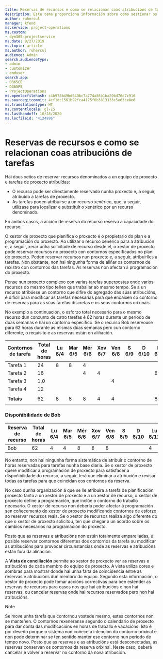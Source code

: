 ```yaml
---
title: Reservas de recursos e como se relacionan coas atribucións de tarefas
description: Este tema proporciona información sobre como xestionar os recursos nomeados, as reservas de recursos e as atribucións de tarefas e como se relacionan entre si.
author: ruhercul
manager: kfend
ms.service: project-operations
ms.custom:
- dyn365-projectservice
ms.date: 9/27/2019
ms.topic: article
ms.author: ruhercul
audience: Admin
search.audienceType:
- admin
- customizer
- enduser
search.app:
- D365CE
- D365PS
- ProjectOperations
ms.openlocfilehash: c4b976b49bd643bc7a774a86b1ba89bd76d7c916
ms.sourcegitcommit: 4cf1dc1561b92fca4175f0b3813133c5e63ce8e6
ms.translationtype: HT
ms.contentlocale: gl-ES
ms.lasthandoff: 10/28/2020
ms.locfileid: "4124996"
---
```

# <a name="resource-bookings-and-how-they-relate-to-task-assignments"></a>Reservas de recursos e como se relacionan coas atribucións de tarefas


Hai dous xeitos de reservar recursos denominados a un equipo de proxecto e tarefas de proxecto atribuídas:

- O recurso pode ser directamente reservado nunha proxecto e, a seguir, atribuído a tarefas de proxecto.
- As tarefas poden atribuírse a un recurso xenérico, que, a seguir, utilízase para localizar e substituír o xenérico por un recurso denominado. 

En ambos casos, a acción de reserva do recurso reserva a capacidade do recurso.

O xestor de proxecto que planifica o proxecto é o propietario do plan e a programación do proxecto. Ao utilizar o recurso xenérico para a atribución e, a seguir, xerar unha solicitude de recurso desde el, o xestor de proxecto pode reservar recursos no proxecto con contornos especificados no plan do proxecto. Poden reservar recursos nun proxecto e, a seguir, atribuírlles a tarefas. Non obstante, non hai ningunha forma de aliñar os contornos de rexistro con contornos das tarefas. As reservas non afectan á programación do proxecto.

Pense nun proxecto complexo con varias tarefas superpostas onde varios recursos do mesmo tipo teñen que traballar ao mesmo tempo. Se a un recurso atribúese un contorno que difire do agregado das súas atribucións, é difícil para modificar as tarefas necesarias para que encaixen co contorno de reservas para as súas tarefas discretas e os seus contornos orixinais.

No exemplo a continuación, o esforzo total necesario para o mesmo recurso dun conxunto de catro tarefas é 62 horas durante un período de dúas semanas e hai un contorno específico. Se o recurso Bob reservouse para 62 horas durante as mismas dúas semanas pero cun contorno diferente, o requisito e as reservas están en aliñación.

| **Contornos de tarefa**    | **Total de horas** | Lu 6/4 | Mar 6/5 | Mér 6/6 | Xov 6/7 | Ven 6/8 | S 6/9 | D 6/10 | Lu 6/11 | Mar 6/12 | Mér 6/13 | Xov 6/14 | Ven 6/15 |
|----------------------|-----------------|--------|--------|--------|--------|--------|--------|---------|---------|---------|---------|---------|---------|
| Tarefa 1               | 24              | 8      | 8      | 4      |        |        |        |         |         |         | 4       |         |         |
| Tarefa 2               | 16              |        |        | 4      | 4      |        |        |         | 8       |         |         |         |         |
| Tarefa 3               | 1,0              |        |        |        |        | 4      |        |         |         | 4       |         | 2       |         |
| Tarefa 4               | 12              |        |        |        |        |        |        |         |         |         | 4       |         | 8       |
|                      |                 |        |        |        |        |        |        |         |         |         |         |         |         |
| **Totais**           | 62              | 8      | 8      | 8      | 4      | 4      |        |         | 8       | 4       | 8       | 2       | 8       |
|                      |                 |        |        |        |        |        |        |         |         |         |         |

### <a name="bobs-availability"></a>Dispoñibilidade de Bob
| **Reserva de recurso** | **Total de horas** | Lu 6/4 | Mar 6/5 | Mér 6/6 | Xov 6/7 | Ven 6/8 | S 6/9 | D 6/10 | Lu 6/11 | Mar 6/12 | Mér 6/13 | Xov 6/14 | Ven 6/15 |
|------------------------|-----------------|--------|--------|--------|--------|--------|--------|---------|---------|---------|---------|---------|---------|
| Bob                    | 62              | 4      | 4      | 8      | 8      | 8      |        |         | 4       | 4       | 8       | 8       | 6       |

No entanto, non hai ningunha forma sistemática de atribuír o contorno de horas reservadas para tarefas nunha base diaria. Se o xestor de proxecto quere modificar a programación de proxecto para satisfacer a dispoñibilidade do recurso, a seguir, terá que eliminar a atribución e revisar todas as tarefas para que coincidan cos contornos da reserva.

No caso dunha organización á que se lle atribuira a tarefa de planificación proxecto tanto a un xestor de proxecto e a un xestor de recurso, o xestor de proxecto define a programación, que inclúe o contorno do traballo necesario. O xestor de recurso non debería poder afectar á programación sen coñecemento do xestor de proxecto modificando contornos de esforzo ao reservar recursos reais. Se o xestor de recursos realiza algo diferente do que o xestor de proxecto solicitou, ten que chegar a un acordo sobre os cambios necesarios na programación do proxecto.

Posto que as reservas e atribucións non están totalmente emparelladas, é posible reservar contornos diferentes dos contornos da tarefa ou modificar as atribucións para provocar circunstancias onde as reservas e atribucións están fóra da aliñación.

A **Vista de conciliación** permite ao xestor de proxecto ver as reservas e atribucións de cada membro do equipo de proxecto. A vista utiliza cores e sombras para mostrar donde hai unha falta de coincidencia entre as reservas e atribucións dun membro do equipo. Segundo esta información, o xestor de proxecto pode tomar accións correctivas para ben estender as reservas de recursos para casos nos que hai atribucións e non hai reservas, ou cancelar reservas onde hai recursos reservados pero non hai atribucións.

> [!NOTE]
> Se move unha tarefa que contornou vostede mesmo, estes contornos non se manteñen. O contornos rexenéranse segundo o calendario de proxecto para dar conta das modificacións en horas de traballo e vacacións. Isto é por deseño porque o sistema non coñece a intención do contorno orixinal e non pode determinar se ten sentido manter ese contorno nun período de tempo novo. Posto que as reservas e as atribucións está desconectadas, as reservas conservan os contornos da reserva orixinal. Neste caso, deberá cancelar e volver a reservar no contorno da nova atribución.

